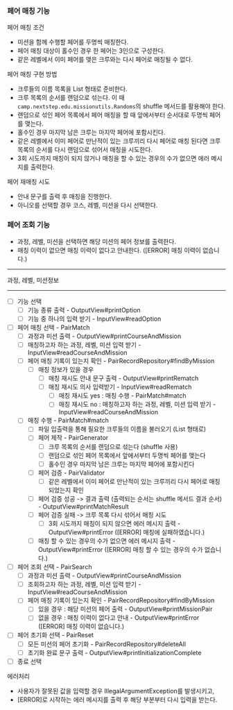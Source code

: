 ### 페어 매칭 기능
페어 매칭 조건
- 미션을 함께 수행할 페어를 두명씩 매칭한다.
- 페어 매칭 대상이 홀수인 경우 한 페어는 3인으로 구성한다.
- 같은 레벨에서 이미 페어를 맺은 크루와는 다시 페어로 매칭될 수 없다.

페어 매칭 구현 방법
- 크루들의 이름 목록을 List<String> 형태로 준비한다.
- 크루 목록의 순서를 랜덤으로 섞는다. 이 때 `camp.nextstep.edu.missionutils.Randoms`의 shuffle 메서드를 활용해야 한다.
- 랜덤으로 섞인 페어 목록에서 페어 매칭을 할 때 앞에서부터 순서대로 두명씩 페어를 맺는다.
- 홀수인 경우 마지막 남은 크루는 마지막 페어에 포함시킨다.
- 같은 레벨에서 이미 페어로 만난적이 있는 크루끼리 다시 페어로 매칭 된다면 크루 목록의 순서를 다시 랜덤으로 섞어서 매칭을 시도한다.
- 3회 시도까지 매칭이 되지 않거나 매칭을 할 수 있는 경우의 수가 없으면 에러 메시지를 출력한다.

페어 재매칭 시도
- 안내 문구를 출력 후 매칭을 진행한다.
- 아니오를 선택할 경우 코스, 레벨, 미션을 다시 선택한다.

### 페어 조회 기능
- 과정, 레벨, 미션을 선택하면 해당 미션의 페어 정보를 출력한다.
- 매칭 이력이 없으면 매칭 이력이 없다고 안내한다. ([ERROR] 매칭 이력이 없습니다.)

---
과정, 레벨, 미션정보



---

- [ ] 기능 선택
  - [ ] 기능 종류 출력 - OutputView#printOption
  - [ ] 기능 중 하나의 입력 받기 - InputView#readOption
  
- [ ] 페어 매칭 선택 - PairMatch
  - [ ] 과정과 미션 출력 - OutputView#printCourseAndMission
  - [ ] 매칭하고자 하는 과정, 레벨, 미션 입력 받기 - InputView#readCourseAndMission
  - [ ] 페어 매칭 기록이 있는지 확인 - PairRecordRepository#findByMission
    - [ ] 매칭 정보가 있을 경우
      - [ ] 매칭 재시도 안내 문구 출력 - OutputView#printRematch
      - [ ] 매칭 재시도 의사 입력받기 - InputView#readRematch
        - [ ] 매칭 재시도 yes : 매칭 수행 - PairMatch#match
        - [ ] 매칭 재시도 no : 매칭하고자 하는 과정, 레벨, 미션 입력 받기 - InputView#readCourseAndMission
  - [ ] 매칭 수행 - PairMatch#match
    - [ ] 파일 입출력을 통해 필요한 크루들의 이름을 불러오기 (List<String> 형태로)
    - [ ] 페어 제작 - PairGenerator
      - [ ] 크루 목록의 순서를 랜덤으로 섞는다 (shuffle 사용)
      - [ ] 랜덤으로 섞인 페어 목록에서 앞에서부터 두명씩 페어를 맺는다
      - [ ] 홀수인 경우 마지막 남은 크루는 마지막 페어에 포함시킨다
    - [ ] 페어 검증 - PairValidator
      - [ ] 같은 레벨에서 이미 페어로 만난적이 있는 크루끼리 다시 페어로 매칭 되었는지 확인
    - [ ] 페어 검증 성공 -> 결과 출력 (출력되는 순서는 shuffle 메서드 결과 순서) - OutputView#printMatchResult
    - [ ] 페어 검증 실패 -> 크루 목록 다시 섞어서 매칭 시도
      - [ ] 3회 시도까지 매칭이 되지 않으면 에러 메시지 출력 - OutputView#printError ([ERROR] 매칭에 실패하였습니다.)
    - [ ] 매칭 할 수 있는 경우의 수가 없으면 에러 메시지 출력 - OutputView#printError ([ERROR] 매칭 할 수 있는 경우의 수가 없습니다.)

- [ ] 페어 조회 선택 - PairSearch
    - [ ] 과정과 미션 출력 - OutputView#printCourseAndMission
    - [ ] 조회하고자 하는 과정, 레벨, 미션 입력 받기 - InputView#readCourseAndMission
    - [ ] 페어 매칭 기록이 있는지 확인 - PairRecordRepository#findByMission
      - [ ] 있을 경우 : 해당 미션의 페어 출력 - OutputView#printMissionPair
      - [ ] 없을 경우 : 매칭 이력이 없다고 안내 - OutputView#printError ([ERROR] 매칭 이력이 없습니다.)
  
- [ ] 페어 초기화 선택 - PairReset
    - [ ] 모든 미션의 페어 초기화 - PairRecordRepository#deleteAll
    - [ ] 초기화 완료 문구 출력 - OutputView#printInitializationComplete
  
- [ ] 종료 선택

에러처리
- 사용자가 잘못된 값을 입력할 경우 IllegalArgumentException를 발생시키고,
- [ERROR]로 시작하는 에러 메시지를 출력 후 해당 부분부터 다시 입력을 받는다.

